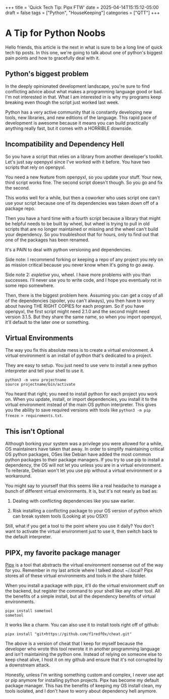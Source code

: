 +++
title = 'Quick Tech Tip: Pipx FTW'
date = 2025-04-14T15:15:12-05:00
draft = false
tags = ["Python", "HouseKeeping"]
categories = ["QTT"]
+++

# A Tip for Python Noobs

Hello friends, this article is the next in what is sure to be a long line of quick tech tip posts. In this one, we're going to talk about one of python's biggest pain points and how to gracefully deal with it.

## Python's biggest problem

In the deeply opinionated development landscape, you're sure to find conflicting advice about what makes a programming language good or bad. I'm not interested in that. What I am interested in is why my programs keep breaking even though the script just worked last week.

Python has a very active community that is constantly developing new tools, new libraries, and new editions of the language. This rapid pace of development is awesome because it means you can build practically anything really fast, but it comes with a HORRIBLE downside.

## Incompatibility and Dependency Hell

So you have a script that relies on a library from another developer's toolkit. Let's just say openpyxl since I've worked with it before. You have two scripts that rely on openpyxl. 

You need a new feature from openpyxl, so you update your stuff. Your new, third script works fine. The second script doesn't though. So you go and fix the second. 

This works well for a while, but then a coworker who uses script one can't use your script because one of its dependencies was taken down off of a package repo.

Then you have a hard time with a fourth script because a library that might be helpful needs to be built by wheel, but wheel is trying to pull in old scripts that are no longer maintained or missing and the wheel can't build your dependency. So you troubleshoot that for hours, only to find out that one of the packages has been renamed. 

It's a PAIN to deal with python versioning and dependencies.

Side note: I recommend forking or keeping a repo of any project you rely on as mission critical because you never know when it's going to go away.

Side note 2: *expletive* you, wheel. I have more problems with you than successes. I'll never use you to write code, and I hope you eventually rot in some repo somewhere.

Then, there is the biggest problem here. Assuming you can get a copy of all of the dependencies (spoiler, you can't always), you then have to worry about having THE RIGHT COPIES for each program. So if you have openpyxl, the first script might need 2.1.0 and the second might need version 3.1.5. But they share the same name, so when you import openpyxl, it'll default to the later one or something.

## Virtual Environments

The way you fix this absolute mess is to create a virtual environment. A virtual environment is an install of python that's dedicated to a project.

They are easy to setup. You just need to use venv to install a new python interpreter and tell your shell to use it.

```
python3 -m venv projectname
source projectname/bin/activate
```

You heard that right; you need to install python for each project you work on. When you update, install, or import dependencies, you install it to the virtual environment instead of the main OS python interpreter. This gives you the ability to save required versions with tools like `python3 -m pip freeze > requirements.txt`. 

## This isn't Optional

Although borking your system was a privilege you were allowed for a while, OS maintainers have taken that away. In order to simplify maintaining critical OS python packages, OSes like Debian have added the most common python packages to their package managers. If you try to use pip to install a dependency, the OS will not let you unless you are in a virtual environment. To reiterate, Debian won't let you use pip without a virtual environment or a workaround.

You might say to yourself that this seems like a real headache to manage a bunch of different virtual environments. It is, but it's not nearly as bad as:

1. Dealing with conflicting dependencies like you saw earlier.

2. Risk installing a conflicting package to your OS version of python which can break system tools (Looking at you OSX!)

Still, what if you get a tool to the point where you use it daily? You don't want to activate the virtual environment just to use it, then switch back to the default interpreter.

## PIPX, my favorite package manager

[Pipx](https://github.com/pypa/pipx) is a tool that abstracts the virtual environment nonsense out of the way for you. Remember in my last article where I talked about ~/.local? Pipx stores all of these virtual environments and tools in the share folder.

When you install a package with pipx, it'll do the virtual environment stuff on the backend, but register the command to your shell like any other tool. All the benefits of a simple install, but all the dependency benefits of virtual environments.

```
pipx install sometool
sometool
```

It works like a charm. You can also use it to install tools right off of github: 

```
pipx install "git+https://github.com/f1redf0x/cheat.git"
``` 

The above is a version of cheat that I keep for myself because the developer who wrote this tool rewrote it in another programming language and isn't maintaining the python one. Instead of relying on someone else to keep cheat alive, I host it on my github and ensure that it's not corrupted by a downstream attack.

Honestly, unless I'm writing something custom and complex, I never use apt or pip anymore for installing python projects. Pipx has become my default package manager. This has the benefits of keeping my OS install clean, my tools isolated, and I don't have to worry about dependency hell anymore.
